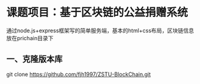# 课题项目：基于区块链的公益捐赠系统 #
通过node.js+express框架写的简单服务端，基本的html+css布局，区块链信息放在prichain目录下

## 一、克隆版本库 ##
git clone https://github.com/fjh1997/ZSTU-BlockChain.git